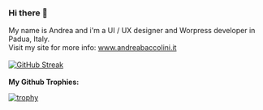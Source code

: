 ### Hi there 👋

<!--
**AndreaBaccolini/AndreaBaccolini** is a ✨ _special_ ✨ repository because its `README.md` (this file) appears on your GitHub profile.

Here are some ideas to get you started:

- 🔭 I’m currently working on ...
- 🌱 I’m currently learning ...
- 👯 I’m looking to collaborate on ...
- 🤔 I’m looking for help with ...
- 💬 Ask me about ...
- 📫 How to reach me: ...
- 😄 Pronouns: ...
- ⚡ Fun fact: ...
-->
My name is Andrea and i'm a UI / UX designer and Worpress developer in Padua, Italy.<br>
Visit my site for more info: www.andreabaccolini.it<br><br>
[![GitHub Streak](https://streak-stats.demolab.com/?user=AndreaBaccolini&theme=tokyonight)](https://git.io/streak-stats)
<br/><br/>
<strong>My Github Trophies:</strong>

[![trophy](https://github-profile-trophy.vercel.app/?username=AndreaBaccolini&theme=onedark)](https://github.com/ryo-ma/github-profile-trophy)
